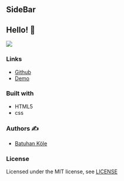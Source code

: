 ## SideBar

## Hello! 👋  

![](https://cdn.discordapp.com/attachments/882266990658588743/937676985952518174/Ekran_Alnts.PNG)


### Links

- [Github](https://github.com/batuhankole/sidebar)
- [Demo](https://sidebar-umber.vercel.app/)


### Built with 

- HTML5
- css



### Authors :writing_hand:

- [Batuhan Köle](https://github.com/batuhankole)


###  License 

Licensed under the MIT license, see [LICENSE](https://github.com/batuhankole/sidebar/commit/5315b467f7f65bb819845e9d48865727a0c9deac)
